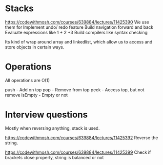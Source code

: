 # Stacks

https://codewithmosh.com/courses/639884/lectures/11425390
We use them for
Implement undo/ redo feature
Build navigation forward and back
Evaluate expressions like 1 + 2 *3
Build compilers like syntax checking

Its kind of wrap around array and linkedlist, which allow us to access and store objects in certain ways.

# Operations
All operations are O(1)

push        - Add on top
pop         - Remove from top
peek        - Access top, but not remove
isEmpty     - Empty or not

# Interview questions
Mostly when reversing anything, stack is used.

https://codewithmosh.com/courses/639884/lectures/11425392
Reverse the string. 

https://codewithmosh.com/courses/639884/lectures/11425399
Check if brackets close properly, string is balanced or not

